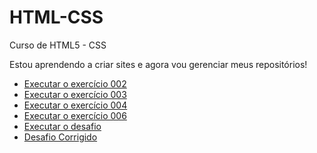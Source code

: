 # HTML-CSS
 Curso de HTML5 - CSS

Estou aprendendo a criar sites e agora vou gerenciar meus repositórios!
<ul>
<li>
<a href="https://alyssonmartins96.github.io/HTML-CSS/ex002/" target="blank"> Executar o exercício 002</a> </li>
<li>
<a href="https://alyssonmartins96.github.io/HTML-CSS/ex003/"> Executar o exercício 003</a></li>
<li>
<a href="https://alyssonmartins96.github.io/HTML-CSS/ex004/"> Executar o exercício 004</a></li>
<li>
<a href="https://alyssonmartins96.github.io/HTML-CSS/ex006/"> Executar o exercício 006</a></li>
<li>
<a href="https://alyssonmartins96.github.io/HTML-CSS/desafio/"> Executar o desafio</a></li>
<li>
<a href="https://alyssonmartins96.github.io/HTML-CSS/desafio/correção/"> Desafio Corrigido</a></li>
</ul>
